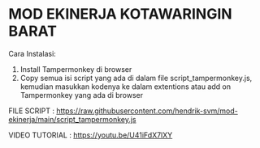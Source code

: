 # MOD EKINERJA KOTAWARINGIN BARAT

Cara Instalasi:
1. Install Tampermonkey di browser
2. Copy semua isi script yang ada di dalam file script_tampermonkey.js, kemudian masukkan kodenya ke dalam extentions atau add on Tampermonkey yang ada di browser

FILE SCRIPT :
https://raw.githubusercontent.com/hendrik-svm/mod-ekinerja/main/script_tampermonkey.js

VIDEO TUTORIAL :
https://youtu.be/U41iFdX7lXY
